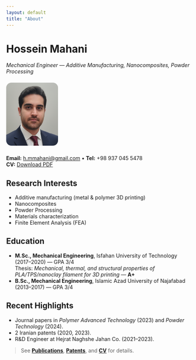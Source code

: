 ```yaml
---
layout: default
title: "About"
---
```


# Hossein Mahani
*Mechanical Engineer — Additive Manufacturing, Nanocomposites, Powder Processing*

<img src="/assets/img/headshot.jpg" alt="Hossein Mahani" style="max-width:140px;border-radius:14px;margin:8px 0;">

**Email:** <a href="mailto:h.mmahani@gmail.com">h.mmahani@gmail.com</a> • **Tel:** +98 937 045 5478  
**CV:** [Download PDF](/assets/cv/Hossein-Mahani-CV.pdf)

## Research Interests
- Additive manufacturing (metal & polymer 3D printing)  
- Nanocomposites  
- Powder Processing  
- Materials characterization  
- Finite Element Analysis (FEA)

## Education
- **M.Sc., Mechanical Engineering**, Isfahan University of Technology (2017–2020) — GPA 3/4  
  Thesis: *Mechanical, thermal, and structural properties of PLA/TPS/nanoclay filament for 3D printing* — **A+**  
- **B.Sc., Mechanical Engineering**, Islamic Azad University of Najafabad (2013–2017) — GPA 3/4

## Recent Highlights
- Journal papers in *Polymer Advanced Technology* (2023) and *Powder Technology* (2024).  
- 2 Iranian patents (2020, 2023).  
- R&D Engineer at Hejrat Naghshe Jahan Co. (2021–2023).

> See **[Publications](/publications)**, **[Patents](/patents)**, and **[CV](/cv)** for details.

